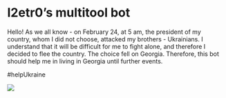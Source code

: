 # I2etr0’s multitool bot

Hello! As we all know - on February 24, at 5 am, the president of my country, whom I did not choose, attacked my brothers - Ukrainians. I understand that it will be difficult for me to fight alone, and therefore I decided to flee the country. The choice fell on Georgia. Therefore, this bot should help me in living in Georgia until further events.

#helpUkraine

![](https://github-profile-summary-cards.vercel.app/api/cards/most-commit-language?username=I2etr0&theme=vue&hide_language=css)
